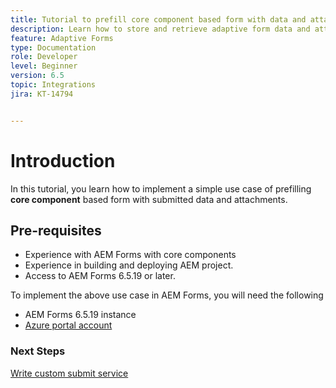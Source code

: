 ```yaml
---
title: Tutorial to prefill core component based form with data and attachments
description: Learn how to store and retrieve adaptive form data and attachments from Azure storage account.
feature: Adaptive Forms
type: Documentation
role: Developer
level: Beginner
version: 6.5
topic: Integrations
jira: KT-14794


---
```

# Introduction

In this tutorial, you learn how to implement a simple use case of prefilling **core component** based form with submitted data and attachments.

## Pre-requisites

* Experience with AEM Forms with core components 
* Experience in building and deploying AEM project.
* Access to AEM Forms 6.5.19 or later.

To implement the above use case in AEM Forms, you will need the following

* AEM Forms 6.5.19 instance
* [Azure portal account](https://portal.azure.com/)


### Next Steps

[Write custom submit service](./create-custom-submit.md)
